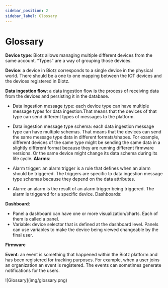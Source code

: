 ```yaml
---
sidebar_position: 2
sidebar_label: Glossary
---
```

# Glossary
**Device type**: Biotz allows managing multiple different devices from the same account. “Types” are a way of grouping those devices.

**Device**: a device in Biotz corresponds to a single device in the physical world. There should be a one to one mapping between the IOT devices and the devices registered in Biotz.
‍

**Data ingestion flow**: a data ingestion flow is the process of receiving data from the devices and persisting it in the database.

- Data ingestion message type: each device type can have multiple message types for data ingestion.That means that the devices of that type can send different types of messages to the platform. 
- Data ingestion message type schema: each data ingestion message type can have multiple schemas. That means that the devices can send the same message type data in different formats/shapes. For example, different devices of the same type might be sending the same data in a slightly different format because they are running different firmware versions. Or the same device might change its data schema during its life cycle.
**Alarms**:

- Alarm trigger: an alarm trigger is a rule that defines when an alarm should be triggered. The triggers are specific to data ingestion message type schemas because they depend on the data attributes.
- Alarm: an alarm is the result of an alarm trigger being triggered. The alarm is triggered for a specific device.
Dashboards:

**Dashboard**: 
- Panel:a dashboard can have one or more visualization/charts. Each of them is called a panel.
- Variable: device selector that is defined at the dashboard level. Panels can use variables to make the device being viewed changeable by the final user.

**Firmware**

**Event**: an event is something that happened within the Biotz platform and has been registered for tracking purposes. For example, when a user joins an organization an event is registered. The events can sometimes generate notifications for the users.

<div class="tutorial-image-container">
    ![Glossary](img/glossary.png)
</div>
